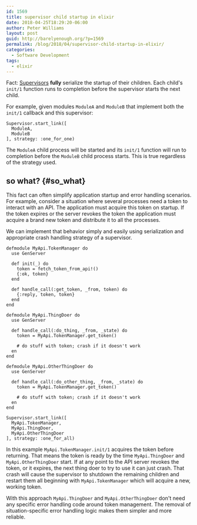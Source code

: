 ```yaml
---
id: 1569
title: supervisor child startup in elixir
date: 2018-04-25T18:29:20-06:00
author: Peter Williams
layout: post
guid: http://barelyenough.org/?p=1569
permalink: /blog/2018/04/supervisor-child-startup-in-elixir/
categories:
  - Software Development
tags:
  - elixir
---
```

Fact: [Supervisors](https://hexdocs.pm/elixir/Supervisor.html#module-start_link-2-init-2-and-strategies) **fully** serialize the startup of their children. Each child's `init/1` function runs to completion before the supervisor starts the next child.

For example, given modules `ModuleA` and `ModuleB` that implement both the `init/1` callback and this supervisor:

    Supervisor.start_link([
      ModuleA,
      ModuleB
    ], strategy: :one_for_one)

The `ModuleA` child process will be started and its `init/1` function will run to completion before the `ModuleB` child process starts. This is true regardless of the strategy used.

## so what? {#so_what}

This fact can often simplify application startup and error handling scenarios. For example, consider a situation where several processes need a token to interact with an API. The application must acquire this token on startup. If the token expires or the server revokes the token the application must acquire a brand new token and distribute it to all the processes.

We can implement that behavior simply and easily using serialization and appropriate crash handling strategy of a supervisor.

    defmodule MyApi.TokenManager do
      use GenServer

      def init(_) do
        token = fetch_token_from_api!()
        {:ok, token}
      end

      def handle_call(:get_token, _from, token) do
        {:reply, token, token}
      end
    end

    defmodule MyApi.ThingDoer do
      use GenServer

      def handle_call(:do_thing, _from, _state) do
        token = MyApi.TokenManager.get_token()

        # do stuff with token; crash if it doesn't work
      en
    end

    defmodule MyApi.OtherThingDoer do
      use GenServer

      def handle_call(:do_other_thing, _from, _state) do
        token = MyApi.TokenManager.get_token()

        # do stuff with token; crash if it doesn't work
      en
    end

    Supervisor.start_link([
      MyApi.TokenManager,
      MyApi.ThingDoer,
      MyApi.OtherThingDoer
    ], strategy: :one_for_all)

In this example `MyApi.TokenManager.init/1` acquires the token before returning. That means the token is ready by the time `MyApi.ThingDoer` and `MyApi.OtherThingDoer` start. If at any point to the API server revokes the token, or it expires, the next thing doer to try to use it can just crash. That crash will cause the supervisor to shutdown the remaining children and restart them all beginning with `MyApi.TokenManager` which will acquire a new, working token.

With this approach `MyApi.ThingDoer` and `MyApi.OtherThingDoer` don't need any specific error handling code around token management. The removal of situation-specific error handling logic makes them simpler and more reliable.
